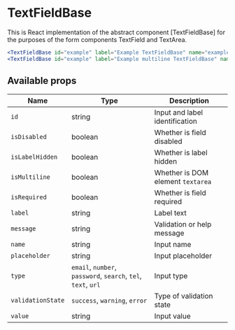 # TextFieldBase

This is React implementation of the abstract component [TextFieldBase] for the purposes of the form components TextField and TextArea.

```jsx
<TextFieldBase id="example" label="Example TextFieldBase" name="example" isRequired validationState="error" message="validation failed" />
<TextFieldBase id="example" label="Example multiline TextFieldBase" name="example" isMultiline isRequired validationState="error" message="validation failed" />
```

## Available props

| Name              | Type                                                          | Description                       |
| ----------------- | ------------------------------------------------------------- | --------------------------------- |
| `id`              | string                                                        | Input and label identification    |
| `isDisabled`      | boolean                                                       | Whether is field disabled         |
| `isLabelHidden`   | boolean                                                       | Whether is label hidden           |
| `isMultiline`     | boolean                                                       | Whether is DOM element `textarea` |
| `isRequired`      | boolean                                                       | Whether is field required         |
| `label`           | string                                                        | Label text                        |
| `message`         | string                                                        | Validation or help message        |
| `name`            | string                                                        | Input name                        |
| `placeholder`     | string                                                        | Input placeholder                 |
| `type`            | `email`, `number`, `password`, `search`, `tel`, `text`, `url` | Input type                        |
| `validationState` | `success`, `warning`, `error`                                 | Type of validation state          |
| `value`           | string                                                        | Input value                       |
